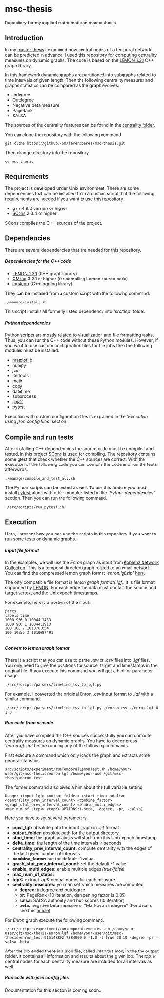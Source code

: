 ﻿msc-thesis
================

Repository for my applied mathematician master thesis

## Introduction

In my [master thesis](http://www.cs.elte.hu/blobs/diplomamunkak/msc_alkmat/2015/beres_ferenc.pdf) I examined how central nodes of a temporal network can be predicted in advance. I used this repository for computing centrality measures on dynamic graphs. The code is based on the [LEMON 1.3.1](http://lemon.cs.elte.hu/trac/lemon) C++ graph library.

In this framework dynamic graphs are partitioned into subgraphs related to time intervals of given length. Then the following centrality measures and graphs statistics can be compared as the graph evolves.

  * Indegree
  * Outdegree
  * Negative beta measure
  * PageRank
  * SALSA

The sources of the centrality features can be found in the [centrality folder](/src/cpp/centrality).

You can clone the repository with the following command
```batch
git clone https://github.com/ferencberes/msc-thesis.git
```
Then change directory into the repository
```batch
cd msc-thesis
```

## Requirements

The project is developed under Unix environment. There are some dependencies that can be installed from a custom script, but the following requirements are needed if you want to use this repository. 

  * g++ 4.8.2 version or higher
  * [SCons](http://www.scons.org/) 2.3.4 or higher

SCons compiles the C++ sources of the project.

## Dependencies

There are several dependencies that are needed for this repository. 

##### Dependencies for the C++ code

  * [LEMON 1.3.1](http://lemon.cs.elte.hu/trac/lemon) (C++ graph library)
  * [CMake](http://www.cmake.org/) 3.2.1 or higher (for compiling Lemon source code)
  * [log4cpp](http://log4cpp.sourceforge.net/) (C++ logging library)

They can be installed from a custom script with the following command.
```batch
./manage/install.sh
```

This script installs all formerly listed dependency into *'src/dep'* folder. 

##### Python dependencies

Python scripts are mostly related to visualization and file formatting tasks. Thus, you can run the C++ code without these Python modules. However, if you want to use custom configuration files for the jobs then the following modules must be installed.

  * [matplotlib](http://matplotlib.org/)
  * numpy
  * json
  * itertools
  * math
  * copy
  * datetime
  * subprocess
  * [jinja2](http://jinja.pocoo.org/docs/dev/)
  * [pytest](http://pytest.org/latest/)

Execution with custom configuration files is explained in the *'Execution using json config files'* section.

## Compile and run tests
After installing C++ dependencies the source code must be compiled and tested. In this project [SCons](http://www.scons.org/) is used for compiling. The repository contains some gtest that check whether the C++ sources are correct. With the execution of the following code you can compile the code and run the tests afterwards.

```batch
./manage/compile_and_test_all.sh
```

The Python scripts can be tested as well. To use this feature you must install [pytest](http://pytest.org/latest/) along with other modules listed in the *'Python dependencies'* section. Then you can run the following command.

```batch
./src/scripts/run_pytest.sh
```

## Execution

Here, I present how you can use the scripts in this repository if you want to run some tests on dynamic graphs. 

##### Input file format

In the examples, we will use the *Enron* graph as input from [Koblenz Network Collection](http://konect.uni-koblenz.de/networks/enron). This is a temporal directed graph related to an email network. You can find the compressed lemon graph format *'enron.lgf.zip'* [here](/resources/example). 

The only compatible file format is *lemon graph format(.lgf)*. It is file format supported by [LEMON](http://lemon.cs.elte.hu/trac/lemon). For each edge the data must contain the source and target vertex, and the Unix epoch timestamps.

For example, here is a portion of the  input:
```
@arcs
labels time
1000 966 0 1004411463
1000 966 1 1004411913
100 100 2 1010781654
100 10756 3 1010687491
...
``` 

##### Convert to lemon graph format

There is a script that you can use to parse *.tsv* or *.csv* files into *.lgf* files. You only need to give the positions for source, target and timestamps in the original file. If you execute this command you will get a hint for parameter usage.

```batch
./src/scripts/parsers/timeline_tsv_to_lgf.py
```

For example, I converted the original Enron *.csv* input format to *.lgf* with a similar command.  
```batch
./src/scripts/parsers/timeline_tsv_to_lgf.py ./enron.csv ./enron.lgf 0 1 3
```

##### Run code from console

After you have compiled the C++ sources successfully you can compute centrality measures on dynamic graphs. You have to decompress *'enron.lgf.zip'* before running any of the following commands.

First execute a command which only loads the graph and extracts some general statistics.
```batch
src/scripts/experiment/runTemporalLemonTest.sh /home/your-user/git/msc-thesis/enron.lgf /home/your-user/git/msc-thesis/enron_test
```

The former command also gives a hint about the full variable setting. 
```
Usage: <input_lgf> <output_folder> <start_time> <delta> <centrality_prev_interval_count> <combine_factor> <graph_stat_prev_interval_count> <enable_multi_edges> <max_num_of_steps> <topK> OPTIONS:(-beta, -degree, -pr, -salsa)
```

Here you have to set several parameters.
   * **input_lgf:** absolute path for input graph in *.lgf* format
   * **output_folder:** absolute path for the output directory
   * **start_time:** the graph analysis will start from this Unix epoch timestamp
   * **delta_time:** the length of the time intervals in seconds 
   * **centrality_prev_interval_count:** compute centrality with the edges of the last given number of intervals 
   * **combine_factor:** set the default -1 value.
   * **graph_stat_prev_interval_count:** set the default -1 value
   * **enable_multi_edges:** enable multiple edges *(true/false)*
   * **max_num_of_steps:** 
   * **topK:** extract *topK* central nodes for each measure
   * **centrality measures:** you can set which measures are computed
       * **degree:** indegree and outdegree
       * **pr:** PageRank (10 iteration, dampening factor is 0.85)
       * **salsa:** SALSA authority and hub scores (10 iteration)
       * **beta:** negative beta measure or "Markovian indegree" (For details see this [article](http://arxiv.org/abs/1308.2140))

For *Enron* graph execute the following command.
```batch
./src/scripts/experiment/runTemporalLemonTest.sh /home/your-user/git/msc-thesis/enron.lgf /home/your-user/git/msc-thesis/enron_test 915148802 7884000 0 -1.0 -1 true 20 10 -degree -pr -salsa -beta
```

After the job ended there is a json file, called *intervals.json*, in the the output folder. It contains all information and results about the given job. The *top_k* central nodes for each centrality measure are included for all intervals as well.

##### Run code with json config files

Documentation for this section is coming soon...

<!--
TODO: introduce json config feature  
some examples in the repo...

## Visualization

##### Changes in the top k central nodes

html table generation

##### Baseline prediction performance

another json example config
-->